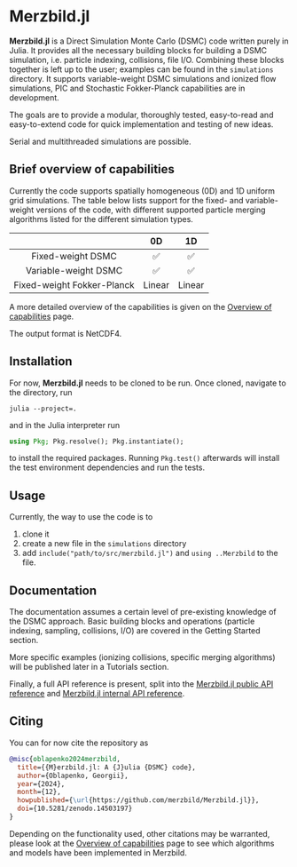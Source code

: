 # Merzbild.jl

**Merzbild.jl** is a Direct Simulation Monte Carlo (DSMC) code written purely in Julia.
It provides all the necessary building blocks for building a DSMC simulation, i.e.
particle indexing, collisions, file I/O. Combining these blocks together is left up
to the user; examples can be found in the `simulations` directory.
It supports variable-weight DSMC simulations and ionized flow simulations,
PIC and Stochastic Fokker-Planck capabilities are in development.

The goals are to provide a modular, thoroughly tested, easy-to-read and easy-to-extend code
for quick implementation and testing of new ideas.

Serial and multithreaded simulations are possible.

## Brief overview of capabilities
Currently the code supports spatially homogeneous (0D) and 1D uniform grid simulations.
The table below lists support for the fixed- and variable-weight versions of the code,
with different supported particle merging algorithms listed for the different simulation types.

|                        | **0D**                                        | **1D** |
|:----------------------:|:-----------------------------------------:|:----:|
| Fixed-weight DSMC      | ✅                                        | ✅ |
| Variable-weight DSMC   | ✅ | ✅ |
| Fixed-weight Fokker-Planck| Linear | Linear |

A more detailed overview of the capabilities is given on the [Overview of capabilities](@ref) page.

The output format is NetCDF4.

## Installation
For now, **Merzbild.jl** needs to be cloned to be run. Once cloned, navigate to the directory, run
```
julia --project=.
```
and in the Julia interpreter run
```julia
using Pkg; Pkg.resolve(); Pkg.instantiate();
```
to install the required packages.
Running `Pkg.test()` afterwards will install the test environment dependencies and run the tests.

## Usage
Currently, the way to use the code is to
  1. clone it
  2. create a new file in the `simulations` directory
  3. add `include("path/to/src/merzbild.jl")` and `using ..Merzbild` to the file.

## Documentation
The documentation assumes a certain level of pre-existing knowledge of the DSMC approach.
Basic building blocks and operations (particle indexing, sampling, collisions, I/O) are covered in the
Getting Started section.

More specific examples (ionizing collisions, specific merging algorithms) will be published later in a Tutorials section.

Finally, a full API reference is present, split into the [Merzbild.jl public API reference](@ref)
and [Merzbild.jl internal API reference](@ref).

## Citing
You can for now cite the repository as
```bibtex
@misc{oblapenko2024merzbild,
  title={{M}erzbild.jl: A {J}ulia {DSMC} code},
  author={Oblapenko, Georgii},
  year={2024},
  month={12},
  howpublished={\url{https://github.com/merzbild/Merzbild.jl}},
  doi={10.5281/zenodo.14503197}
}
```

Depending on the functionality used, other citations may be warranted, please look at the
[Overview of capabilities](@ref) page to see which algorithms and models have been implemented in Merzbild.